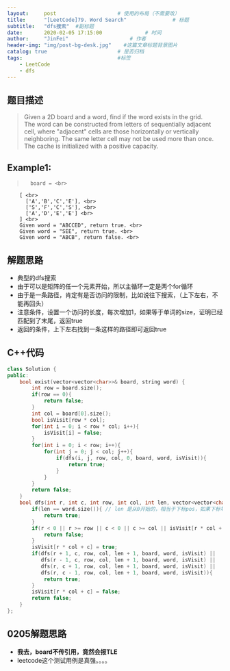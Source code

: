 ```yaml
---
layout:     post                    # 使用的布局（不需要改） 
title:      "[LeetCode]79. Word Search"               # 标题  
subtitle:   "dfs搜索"  #副标题 
date:       2020-02-05 17:15:00              # 时间 
author:     "JinFei"                    # 作者 
header-img: "img/post-bg-desk.jpg"    #这篇文章标题背景图片 
catalog: true                       # 是否归档 
tags:                               #标签     
    - LeetCode 
    - dfs
---
```


## 题目描述
> Given a 2D board and a word, find if the word exists in the grid. <br>
The word can be constructed from letters of sequentially adjacent cell, where "adjacent" cells are those horizontally or vertically neighboring. The same letter cell may not be used more than once.
The cache is initialized with a positive capacity. <br>

## Example1:
 
>       board = <br>
        [ <br>
          ['A','B','C','E'], <br>
          ['S','F','C','S'], <br>
          ['A','D','E','E'] <br>
        ] <br>
        Given word = "ABCCED", return true. <br>
        Given word = "SEE", return true. <br>
        Given word = "ABCB", return false. <br>

## 解题思路

- 典型的dfs搜索
- 由于可以是矩阵的任一个元素开始，所以主循环一定是两个for循环
- 由于是一条路径，肯定有是否访问的限制，比如说往下搜索，（上下左右，不能再回头）
- 注意条件，设置一个访问的长度，每次增加1，如果等于单词的size，证明已经匹配到了末尾，返回true
- 返回的条件，上下左右找到一条这样的路径即可返回true


## C++代码
```C++
class Solution {
public:
    bool exist(vector<vector<char>>& board, string word) {
        int row = board.size();
        if(row == 0){
            return false;
        }
        int col = board[0].size();
        bool isVisit[row * col];
        for(int i = 0; i < row * col; i++){
            isVisit[i] = false;
        }
        for(int i = 0; i < row; i++){
            for(int j = 0; j < col; j++){
                if(dfs(i, j, row, col, 0, board, word, isVisit)){
                    return true;
                }
            }
        }
        return false;
    }
    bool dfs(int r, int c, int row, int col, int len, vector<vector<char>>& board, string word, bool* isVisit){
        if(len == word.size()){ // len 是从0开始的，相当于下标pos，如果下标等于这个字符串的size了，就说明整个字符串都已经匹配了
            return true;
        }
        if(r < 0 || r >= row || c < 0 || c >= col || isVisit[r * col + c] == true || board[r][c] != word[len]){
            return false;
        }
        isVisit[r * col + c] = true;
        if(dfs(r + 1, c, row, col, len + 1, board, word, isVisit) || 
           dfs(r - 1, c, row, col, len + 1, board, word, isVisit) || 
           dfs(r, c + 1, row, col, len + 1, board, word, isVisit) || 
           dfs(r, c - 1, row, col, len + 1, board, word, isVisit)){
            return true;
        }
        isVisit[r * col + c] = false;
        return false;
    }
};
```

## 0205解题思路

- **我去，board不传引用，竟然会报TLE**
- leetcode这个测试用例是真强。。。。

